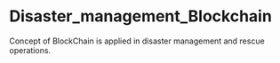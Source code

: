 # Disaster_management_Blockchain
Concept of BlockChain is applied in disaster management and rescue operations.
